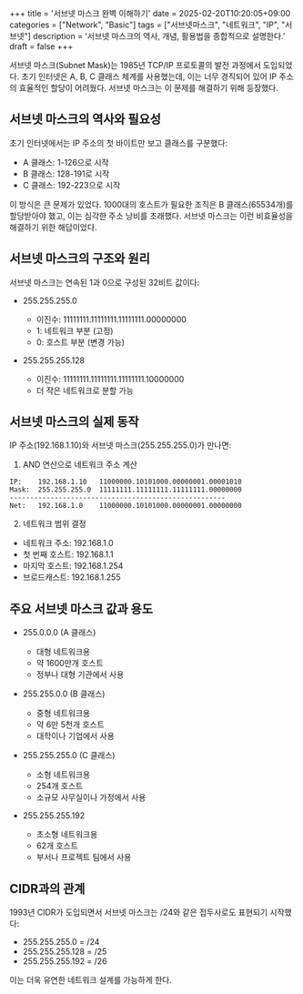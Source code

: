 +++
title = '서브넷 마스크 완벽 이해하기'
date = 2025-02-20T10:20:05+09:00
categories = ["Network", "Basic"]
tags = ["서브넷마스크", "네트워크", "IP", "서브넷"]
description = '서브넷 마스크의 역사, 개념, 활용법을 종합적으로 설명한다.'
draft = false
+++

서브넷 마스크(Subnet Mask)는 1985년 TCP/IP 프로토콜의 발전 과정에서 도입되었다. 초기 인터넷은 A, B, C 클래스 체계를 사용했는데, 이는 너무 경직되어 있어 IP 주소의 효율적인 할당이 어려웠다. 서브넷 마스크는 이 문제를 해결하기 위해 등장했다.

## 서브넷 마스크의 역사와 필요성

초기 인터넷에서는 IP 주소의 첫 바이트만 보고 클래스를 구분했다:

-   A 클래스: 1-126으로 시작
-   B 클래스: 128-191로 시작
-   C 클래스: 192-223으로 시작

이 방식은 큰 문제가 있었다. 1000대의 호스트가 필요한 조직은 B 클래스(65534개)를 할당받아야 했고, 이는 심각한 주소 낭비를 초래했다. 서브넷 마스크는 이런 비효율성을 해결하기 위한 해답이었다.

## 서브넷 마스크의 구조와 원리

서브넷 마스크는 연속된 1과 0으로 구성된 32비트 값이다:

-   255.255.255.0

    -   이진수: 11111111.11111111.11111111.00000000
    -   1: 네트워크 부분 (고정)
    -   0: 호스트 부분 (변경 가능)

-   255.255.255.128
    -   이진수: 11111111.11111111.11111111.10000000
    -   더 작은 네트워크로 분할 가능

## 서브넷 마스크의 실제 동작

IP 주소(192.168.1.10)와 서브넷 마스크(255.255.255.0)가 만나면:

1. AND 연산으로 네트워크 주소 계산

```
IP:    192.168.1.10   11000000.10101000.00000001.00001010
Mask:  255.255.255.0  11111111.11111111.11111111.00000000
-----------------------------------------------------
Net:   192.168.1.0    11000000.10101000.00000001.00000000
```

2. 네트워크 범위 결정

-   네트워크 주소: 192.168.1.0
-   첫 번째 호스트: 192.168.1.1
-   마지막 호스트: 192.168.1.254
-   브로드캐스트: 192.168.1.255

## 주요 서브넷 마스크 값과 용도

-   255.0.0.0 (A 클래스)

    -   대형 네트워크용
    -   약 1600만개 호스트
    -   정부나 대형 기관에서 사용

-   255.255.0.0 (B 클래스)

    -   중형 네트워크용
    -   약 6만 5천개 호스트
    -   대학이나 기업에서 사용

-   255.255.255.0 (C 클래스)

    -   소형 네트워크용
    -   254개 호스트
    -   소규모 사무실이나 가정에서 사용

-   255.255.255.192
    -   초소형 네트워크용
    -   62개 호스트
    -   부서나 프로젝트 팀에서 사용

## CIDR과의 관계

1993년 CIDR가 도입되면서 서브넷 마스크는 /24와 같은 접두사로도 표현되기 시작했다:

-   255.255.255.0 = /24
-   255.255.255.128 = /25
-   255.255.255.192 = /26

이는 더욱 유연한 네트워크 설계를 가능하게 한다.
